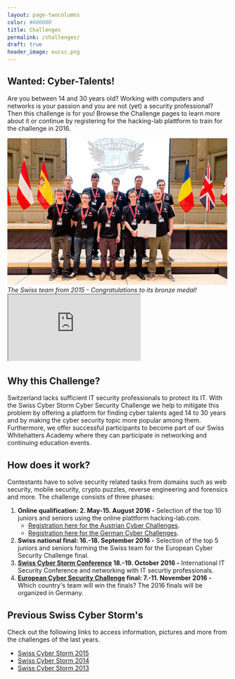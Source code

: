 ```yaml
---
layout: page-twocolumns
color: #000000
title: Challenges
permalink: /challenges/
draft: true
header_image: eucsc.png
---
```



<article>
<h2>Wanted: Cyber-Talents!</h2>

<p>Are you between 14 and 30 years old? Working with computers and networks is your passion and you are not (yet) a security professional? Then this challenge is for you! Browse the Challenge pages to learn more about it or continue by registering for the hacking-lab plattform to train for the challenge in 2016.</p>


<div style="max-width: 500px">
<img src="/img/swiss-team-2015.jpg">
<i>The Swiss team from 2015 - Congratulations to its bronze medal!</i>
</div>
</article>

<article>
    <div class="theme-video embed-responsive embed-responsive-16by9">
    <iframe class="embed-responsive-item" src="https://www.youtube.com/embed/y_DZHr8pKUI"></iframe>
    </div>
</article>

<article>
<h2>Why this Challenge?</h2>
Switzerland lacks sufficient IT security professionals to protect its IT. With the Swiss Cyber Storm Cyber Security Challenge we help to mitigate this problem by offering a platform for finding cyber talents aged 14 to 30 years and by making the cyber security topic more popular among them. Furthermore, we offer successful participants to become part of our
Swiss Whitehatters Academy
where they can participate in networking and continuing education events.

</article>

<article>
<h2>How does it work?</h2>
<p>
Contestants have to solve security related tasks from domains such as web security, mobile security, crypto puzzles, reverse engineering and forensics and more. The challenge consists of three phases:
<br>
</p>
<ol>
<li>
<strong>Online qualification: 2. May-15. August 2016 -</strong>
Selection of the top 10 juniors and seniors using the online plattform hacking-lab.com.
<ul>
<li>
<a href="http://www.cybersecuritychallenge.at/index.php/annekdzbg/" target="_blank">Registration here for the Austrian Cyber Challenges</a>.
</li>
<li>
<a href="http://cscg.de/cscg/teilnehmen/" target="_blank">Registration here for the German Cyber Challenges</a>.
</li>
</ul>
</li>
<li>
<strong>Swiss national final: 16.-18. September 2016 -</strong>
Selection of the top 5 juniors and seniors forming the Swiss team for the European Cyber Security Challenge final.
</li>
<li>
<strong><a href="/conference/">Swiss Cyber Storm Conference</a> 18.-19. October 2016 -</strong>
International IT Security Conference and networking with IT securtiy professionals.
</li>
<li>
<strong><a href="http://www.europeancybersecuritychallenge.eu" target="_blank">European Cyber Security Challenge</a> final: 7.-11. November 2016 -</strong>
Which country's team will win the finals? 
The 2016 finals will be organized in Germany.
</li>
</ol>
</article>

<article>
<h2>Previous Swiss Cyber Storm's</h2>
Check out the following links to access information, pictures and more from the challenges of the last years.
<ul class="fa-ul">
<li>
<i class="fa-li fa fa-check-square"></i>
<a target="_blank" href="http://2015.swisscyberstorm.com/">Swiss Cyber Storm 2015</a>
</li>
<li>
<i class="fa-li fa fa-check-square"></i>
<a target="_blank" href="http://2014.swisscyberstorm.com/">Swiss Cyber Storm 2014</a>
</li>
<li>
<i class="fa-li fa fa-check-square"></i>
<a target="_blank" href="http://2013.swisscyberstorm.com/">Swiss Cyber Storm 2013</a>
</li>
</ul>
</article>
